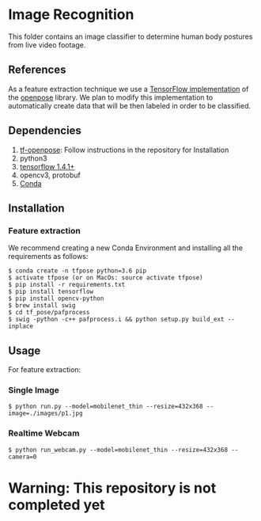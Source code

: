 # Image Recognition

This folder contains an image classifier to determine human body postures from live video footage.

## References

As a feature extraction technique we use a [TensorFlow implementation](https://github.com/ildoonet/tf-pose-estimation) of the [openpose](https://github.com/CMU-Perceptual-Computing-Lab/openpose) library. We plan to modify this implementation to automatically
create data that will be then labeled in order to be classified.

## Dependencies
1. [tf-openpose](https://github.com/ildoonet/tf-pose-estimation): Follow instructions in the repository for Installation
2. python3
3. [tensorflow 1.4.1+](https://www.tensorflow.org/install/)
4. opencv3, protobuf
5. [Conda](https://conda.io/docs/user-guide/install/index.html)

## Installation

### Feature extraction

We recommend creating a new Conda Environment and installing all the requirements as follows:

```
$ conda create -n tfpose python=3.6 pip
$ activate tfpose (or on MacOs: source activate tfpose)
$ pip install -r requirements.txt
$ pip install tensorflow
$ pip install opencv-python
$ brew install swig
$ cd tf_pose/pafprocess
$ swig -python -c++ pafprocess.i && python setup.py build_ext --inplace
```

## Usage

For feature extraction:
### Single Image
```
$ python run.py --model=mobilenet_thin --resize=432x368 --image=./images/p1.jpg
```

### Realtime Webcam

```
$ python run_webcam.py --model=mobilenet_thin --resize=432x368 --camera=0
```

# Warning: This repository is not completed yet
